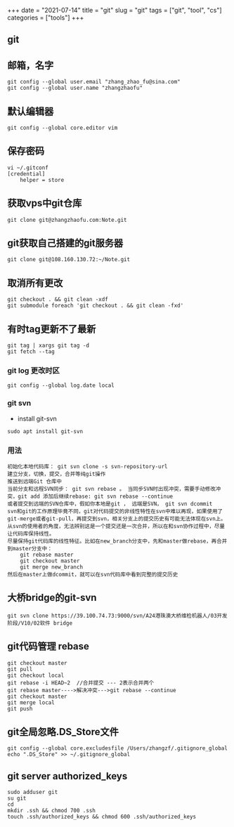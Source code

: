 +++ 
date = "2021-07-14"
title = "git"
slug = "git" 
tags = ["git", "tool", "cs"]
categories = ["tools"]
+++

## git

## 邮箱，名字
```
git config --global user.email "zhang_zhao_fu@sina.com"
git config --global user.name "zhangzhaofu"
```

## 默认编辑器
```
git config --global core.editor vim
```

## 保存密码
```
vi ~/.gitconf
[credential]
    helper = store
```

## 获取vps中git仓库
```
git clone git@zhangzhaofu.com:Note.git
```

## git获取自己搭建的git服务器
```
git clone git@108.160.130.72:~/Note.git
```

## 取消所有更改
```
git checkout . && git clean -xdf
git submodule foreach 'git checkout . && git clean -fxd'
```

## 有时tag更新不了最新
```
git tag | xargs git tag -d
git fetch --tag
```


### git log 更改时区
```
git config --global log.date local
```

### git svn

- install git-svn
```
sudo apt install git-svn
```

### 用法
```
初始化本地代码库： git svn clone -s svn-repository-url
建立分支，切换，提交，合并等纯git操作
推送到远端Git 仓库中
当前分支和远程SVN同步： git svn rebase 。 当同步SVN时出现冲突，需要手动修改冲突，git add 添加后继续rebase: git svn rebase --continue
或者提交到远端的SVN仓库中，假如你本地是git ， 远端是SVN， git svn dcommit
svn和git的工作原理毕竟不同，git对代码提交的非线性特性在svn中难以再现，如果使用了git-merge或者git-pull，再提交到svn，相关分支上的提交历史有可能无法体现在svn上。从svn的使用者的角度，无法辨别这是一个提交还是一次合并，所以在和svn协作过程中，尽量让代码库保持线性。
尽量保持git代码库的线性特征。比如在new_branch分支中，先和master做rebase，再合并到master分支中：
    git rebase master
    git checkout master
    git merge new_branch
然后在master上做dcommit，就可以在svn代码库中看到完整的提交历史
```


## 大桥bridge的git-svn
```
git svn clone https://39.100.74.73:9000/svn/A24港珠澳大桥维检机器人/03开发阶段/V10/02软件 bridge
```

## git代码管理 rebase
```
git checkout master
git pull
git checkout local
git rebase -i HEAD~2  //合并提交 --- 2表示合并两个
git rebase master---->解决冲突--->git rebase --continue
git checkout master
git merge local
git push
```

## git全局忽略.DS_Store文件
```
git config --global core.excludesfile /Users/zhangzf/.gitignore_global
echo ".DS_Store" >> ~/.gitignore_global
```

## git server authorized_keys
```
sudo adduser git
su git
cd
mkdir .ssh && chmod 700 .ssh
touch .ssh/authorized_keys && chmod 600 .ssh/authorized_keys
```



